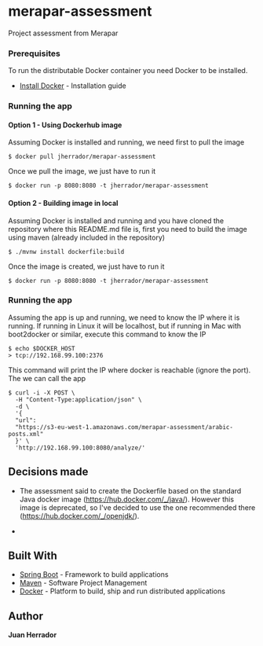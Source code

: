 # merapar-assessment

Project assessment from Merapar

### Prerequisites

To run the distributable Docker container you need Docker to be installed.

* [Install Docker](https://docs.docker.com/engine/installation/) - Installation guide


### Running the app

#### Option 1 - Using Dockerhub image

Assuming Docker is installed and running, we need first to pull the image 
```
$ docker pull jherrador/merapar-assessment
```
Once we pull the image, we just have to run it 
```
$ docker run -p 8080:8080 -t jherrador/merapar-assessment
```


#### Option 2 - Building image in local
Assuming Docker is installed and running and you have cloned the repository where this README.md file is, first you need to build the image using maven (already included in the repository)
```
$ ./mvnw install dockerfile:build
```
Once the image is created, we just have to run it 
```
$ docker run -p 8080:8080 -t jherrador/merapar-assessment
```

### Running the app
Assuming the app is up and running, we need to know the IP where it is running. If running in Linux it will be localhost, 
but if running in Mac with boot2docker or similar, execute this command to know the IP 
```
$ echo $DOCKER_HOST
> tcp://192.168.99.100:2376 
```
This command will print the IP where docker is reachable (ignore the port). The we can call  the app
```
$ curl -i -X POST \
  -H "Content-Type:application/json" \
  -d \
  '{
  "url":
  "https://s3-eu-west-1.amazonaws.com/merapar-assessment/arabic-posts.xml"
  }' \
  'http://192.168.99.100:8080/analyze/'
```

## Decisions made

* The assessment said to create the Dockerfile based on the standard Java docker image (https://hub.docker.com/_/java/). 
However this image is deprecated, so I've decided to use the one recommended there (https://hub.docker.com/_/openjdk/).

*

## Built With

* [Spring Boot](https://projects.spring.io/spring-boot/) - Framework to build applications
* [Maven](https://maven.apache.org/) - Software Project Management
* [Docker](https://www.docker.com/) - Platform to build, ship and run distributed applications

## Author

 **Juan Herrador** 